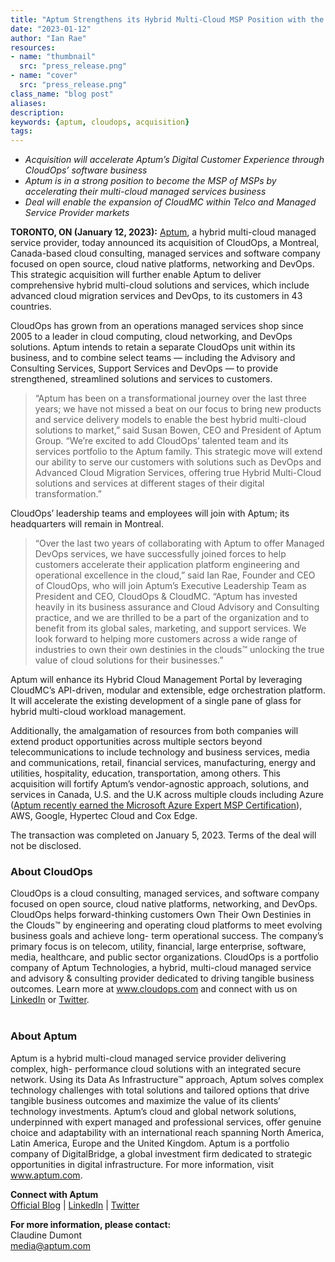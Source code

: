 ```yaml
---
title: "Aptum Strengthens its Hybrid Multi-Cloud MSP Position with the Acquisition of Montreal-based CloudOps, an AWS, Google and Edge-to-Cloud SaaS Orchestrator"
date: "2023-01-12"
author: "Ian Rae"
resources:
- name: "thumbnail"
  src: "press_release.png"
- name: "cover"
  src: "press_release.png"
class_name: "blog post"
aliases:
description:
keywords: {aptum, cloudops, acquisition}
tags:
---
```


- *Acquisition will accelerate Aptum’s Digital Customer Experience through CloudOps’ software business*
- *Aptum is in a strong position to become the MSP of MSPs by accelerating their multi-cloud managed services business*
- *Deal will enable the expansion of CloudMC within Telco and Managed Service Provider markets*

**TORONTO, ON (January 12, 2023):** <a href="https://aptum.com/" target="_blank">Aptum</a>, a hybrid multi-cloud managed service
provider, today announced its acquisition of CloudOps, a Montreal, Canada-based
cloud consulting, managed services and software company focused on open source,
cloud native platforms, networking and DevOps. This strategic acquisition will further
enable Aptum to deliver comprehensive hybrid multi-cloud solutions and services,
which include advanced cloud migration services and DevOps, to its customers in 43
countries.

CloudOps has grown from an operations managed services shop since 2005 to a
leader in cloud computing, cloud networking, and DevOps solutions. Aptum intends
to retain a separate CloudOps unit within its business, and to combine select teams
— including the Advisory and Consulting Services, Support Services and DevOps —
to provide strengthened, streamlined solutions and services to customers.

<blockquote><p>“Aptum has been on a transformational journey over the last three years; we have
not missed a beat on our focus to bring new products and service delivery models to
enable the best hybrid multi-cloud solutions to market,” said Susan Bowen, CEO and
President of Aptum Group. “We’re excited to add CloudOps’ talented team and its
services portfolio to the Aptum family. This strategic move will extend our ability to
serve our customers with solutions such as DevOps and Advanced Cloud Migration
Services, offering true Hybrid Multi-Cloud solutions and services at different stages
of their digital transformation.”</p></blockquote>

CloudOps’ leadership teams and employees will join with Aptum; its headquarters
will remain in Montreal.

<blockquote><p>“Over the last two years of collaborating with Aptum to offer Managed DevOps
services, we have successfully joined forces to help customers accelerate their
application platform engineering and operational excellence in the cloud,” said Ian
Rae, Founder and CEO of CloudOps, who will join Aptum’s Executive Leadership
Team as President and CEO, CloudOps &amp; CloudMC. “Aptum has invested heavily in
its business assurance and Cloud Advisory and Consulting practice, and we are
thrilled to be a part of the organization and to benefit from its global sales, marketing,
and support services. We look forward to helping more customers across a wide
range of industries to own their own destinies in the clouds™ unlocking the true
value of cloud solutions for their businesses.”</p></blockquote>

Aptum will enhance its Hybrid Cloud Management Portal by leveraging CloudMC’s
API-driven, modular and extensible, edge orchestration platform. It will accelerate
the existing development of a single pane of glass for hybrid multi-cloud workload
management.

Additionally, the amalgamation of resources from both companies will extend product
opportunities across multiple sectors beyond telecommunications to include
technology and business services, media and communications, retail, financial
services, manufacturing, energy and utilities, hospitality, education, transportation,
among others. This acquisition will fortify Aptum’s vendor-agnostic approach,
solutions, and services in Canada, U.S. and the U.K across multiple clouds including
Azure (<a href="https://aptum.com/services/cloud/managed-azure/" target="_blank">Aptum recently earned the Microsoft Azure Expert MSP Certification</a>), AWS,
Google, Hypertec Cloud and Cox Edge.

The transaction was completed on January 5, 2023. Terms of the deal will not be
disclosed.

<h3>About CloudOps</h3>
CloudOps is a cloud consulting, managed services, and software company focused
on open source, cloud native platforms, networking, and DevOps. CloudOps helps
forward-thinking customers Own Their Own Destinies in the Clouds™ by engineering
and operating cloud platforms to meet evolving business goals and achieve long-
term operational success. The company’s primary focus is on telecom, utility,
financial, large enterprise, software, media, healthcare, and public sector
organizations. CloudOps is a portfolio company of Aptum Technologies, a hybrid,
multi-cloud managed service and advisory &amp; consulting provider dedicated to driving
tangible business outcomes. Learn more at <a href="https://www.cloudops.com/">www.cloudops.com</a> and connect with us
on <a href="https://www.linkedin.com/company/cloudops/" target="_blank">LinkedIn</a> or <a href="https://twitter.com/CloudOps_" target="_blank">Twitter</a>.<br /><br />

<h3>About Aptum</h3>
Aptum is a hybrid multi-cloud managed service provider delivering complex, high-
performance cloud solutions with an integrated secure network. Using its Data As
Infrastructure™ approach, Aptum solves complex technology challenges with total
solutions and tailored options that drive tangible business outcomes and maximize
the value of its clients’ technology investments. Aptum’s cloud and global network
solutions, underpinned with expert managed and professional services, offer genuine
choice and adaptability with an international reach spanning North America, Latin
America, Europe and the United Kingdom. Aptum is a portfolio company of
DigitalBridge, a global investment firm dedicated to strategic opportunities in digital
infrastructure. For more information, visit <a href="https://aptum.com/" target="_blank">www.aptum.com</a>.

<strong>Connect with Aptum</strong><br />
<a href="https://aptum.com/blog/" target="_blank">Official Blog</a> | <a href="https://www.linkedin.com/company/aptum/" target="_blank">LinkedIn</a> | <a href="https://twitter.com/aptumtech" target="_blank">Twitter</a>

<strong>For more information, please contact:</strong><br />
Claudine Dumont<br />
<a href="mailto:media@aptum.com">media@aptum.com</a>